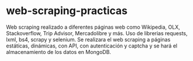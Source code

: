 # web-scraping-practicas
Web scraping realizado a diferentes páginas web como Wikipedia, OLX, Stackoverflow, Trip Advisor, Mercadolibre y más. Uso de librerias requests, lxml, bs4, scrapy y selenium. Se realizara el web scraping a páginas estáticas, dinámicas, con API, con autenticación y captcha y se hará el almacenamiento de los datos en MongoDB.
